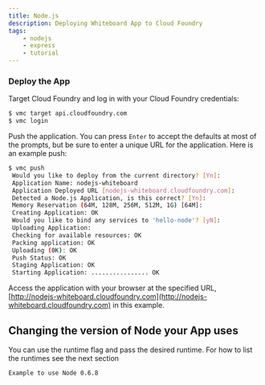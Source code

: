 ```yaml
---
title: Node.js
description: Deploying Whiteboard App to Cloud Foundry
tags:
    - nodejs
    - express
    - tutorial
---
```


### Deploy the App

Target Cloud Foundry and log in with your Cloud Foundry credentials:

```bash
$ vmc target api.cloudfoundry.com
$ vmc login
```

Push the application. You can press `Enter` to accept the defaults at most of the prompts, but be sure to enter a unique URL for the application. Here is an example push:

``` bash
$ vmc push
 Would you like to deploy from the current directory? [Yn]:
 Application Name: nodejs-whiteboard
 Application Deployed URL [nodejs-whiteboard.cloudfoundry.com]:
 Detected a Node.js Application, is this correct? [Yn]:
 Memory Reservation (64M, 128M, 256M, 512M, 1G) [64M]:
 Creating Application: OK
 Would you like to bind any services to 'hello-node'? [yN]:
 Uploading Application:
 Checking for available resources: OK
 Packing application: OK
 Uploading (0K): OK
 Push Status: OK
 Staging Application: OK
 Starting Application: ................ OK
```

Access the application with your browser at the specified URL, [http://nodejs-whiteboard.cloudfoundry.com](http://nodejs-whiteboard.cloudfoundry.com) in this example.

## Changing the version of Node your App uses

You can use the runtime flag and pass the desired runtime. For how to list the runtimes see the next section

```bash
Example to use Node 0.6.8
```
